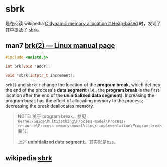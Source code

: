 # sbrk

是在阅读 wikipedia [C dynamic memory allocation # Heap-based](https://en.wikipedia.org/wiki/C_dynamic_memory_allocation#Heap-based) 时，发现了其中提及了 [sbrk](https://en.wikipedia.org/wiki/Sbrk)。



## man7 [brk(2) — Linux manual page](https://man7.org/linux/man-pages/man2/brk.2.html) 

```C++
#include <unistd.h>

int brk(void *addr);

void *sbrk(intptr_t increment);
```

`brk()` and `sbrk()` change the location of the **program break**, which defines the end of the process's **data segment** (i.e., the **program break** is the first location after the end of the **uninitialized data segment**). Increasing the program break has the effect of  allocating memory to the process; decreasing the break deallocates memory.

> NOTE: 关于 program break，参见 `Kernel\Guide\Multitasking\Process-model\Process-resource\Process-memory-model\Linux-implementation\Program-break` 章节。
>
> 上述 **uninitialized data segment**，其实就是bss。



## wikipedia [sbrk](https://en.wikipedia.org/wiki/Sbrk)